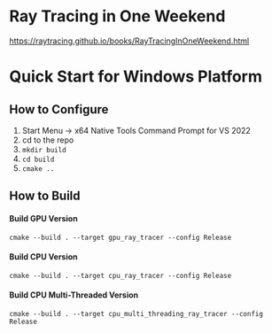 # Ray Tracing in One Weekend
https://raytracing.github.io/books/RayTracingInOneWeekend.html

# Quick Start for Windows Platform

## How to Configure
1. Start Menu -> x64 Native Tools Command Prompt for VS 2022
2. cd to the repo
3. `mkdir build`
4. `cd build`
5. `cmake ..`

## How to Build

#### Build GPU Version
`cmake --build . --target gpu_ray_tracer --config Release`

#### Build CPU Version
`cmake --build . --target cpu_ray_tracer --config Release`

#### Build CPU Multi-Threaded Version
`cmake --build . --target cpu_multi_threading_ray_tracer --config Release`
